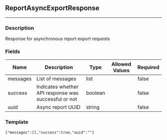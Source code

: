 ## ReportAsyncExportResponse
---
### Description
Response for asynchronous report export requests
### Fields
| Name | Description | Type | Allowed Values | Required |
| ---- | ----------- | ---- | -------------- | -------- |
| messages | List of messages | list |  | false |
| success | Indicates whether API response was successful or not | boolean |  | false |
| uuid | Async report UUID | string |  | false |
### Template
```
{"messages":[],"success":true,"uuid":""}
```
